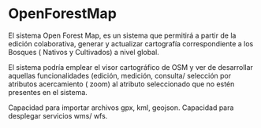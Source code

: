 # OpenForestMap
El sistema Open Forest Map, es un sistema que permitirá a partir de la edición colaborativa, generar y actualizar cartografía correspondiente a los Bosques ( Nativos y Cultivados) a nivel global.

El sistema podría emplear el visor cartográfico de OSM  y ver de desarrollar aquellas funcionalidades (edición, medición, consulta/ selección por atributos acercamiento ( zoom) al atributo seleccionado que no estén presentes en el sistema. 

Capacidad para importar archivos gpx, kml, geojson.
Capacidad para desplegar servicios wms/ wfs.
